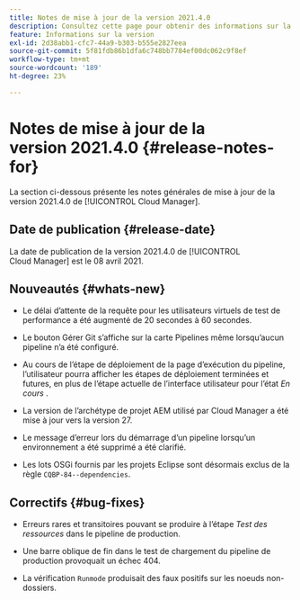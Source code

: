 ```yaml
---
title: Notes de mise à jour de la version 2021.4.0
description: Consultez cette page pour obtenir des informations sur la version 2021.4.0 de Cloud Manager
feature: Informations sur la version
exl-id: 2d38abb1-cfc7-44a9-b303-b555e2827eea
source-git-commit: 5f81fdb86b1dfa6c748bb7784ef00dc062c9f8ef
workflow-type: tm+mt
source-wordcount: '189'
ht-degree: 23%

---
```


# Notes de mise à jour de la version 2021.4.0 {#release-notes-for}

La section ci-dessous présente les notes générales de mise à jour de la version 2021.4.0 de [!UICONTROL Cloud Manager].

## Date de publication {#release-date}

La date de publication de la version 2021.4.0 de [!UICONTROL Cloud Manager] est le 08 avril 2021.

## Nouveautés {#whats-new}

* Le délai d’attente de la requête pour les utilisateurs virtuels de test de performance a été augmenté de 20 secondes à 60 secondes.

* Le bouton Gérer Git s’affiche sur la carte Pipelines même lorsqu’aucun pipeline n’a été configuré.

* Au cours de l’étape de déploiement de la page d’exécution du pipeline, l’utilisateur pourra afficher les étapes de déploiement terminées et futures, en plus de l’étape actuelle de l’interface utilisateur pour l’état *En cours* .

* La version de l’archétype de projet AEM utilisé par Cloud Manager a été mise à jour vers la version 27.

* Le message d’erreur lors du démarrage d’un pipeline lorsqu’un environnement a été supprimé a été clarifié.

* Les lots OSGi fournis par les projets Eclipse sont désormais exclus de la règle `CQBP-84--dependencies`.

## Correctifs {#bug-fixes}

* Erreurs rares et transitoires pouvant se produire à l’étape *Test des ressources* dans le pipeline de production.

* Une barre oblique de fin dans le test de chargement du pipeline de production provoquait un échec 404.

* La vérification `Runmode` produisait des faux positifs sur les noeuds non-dossiers.